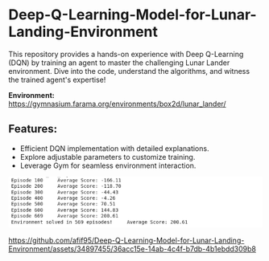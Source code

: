 # Deep-Q-Learning-Model-for-Lunar-Landing-Environment

This repository provides a hands-on experience with Deep Q-Learning (DQN) by training an agent to master the challenging Lunar Lander environment. Dive into the code, understand the algorithms, and witness the trained agent's expertise!

**Environment:** https://gymnasium.farama.org/environments/box2d/lunar_lander/

## Features:
- Efficient DQN implementation with detailed explanations.
- Explore adjustable parameters to customize training.
- Leverage Gym for seamless environment interaction.

<img src="123.png" alt="drawing"/>




https://github.com/afif95/Deep-Q-Learning-Model-for-Lunar-Landing-Environment/assets/34897455/36acc15e-14ab-4c4f-b7db-4b1ebdd309b8

